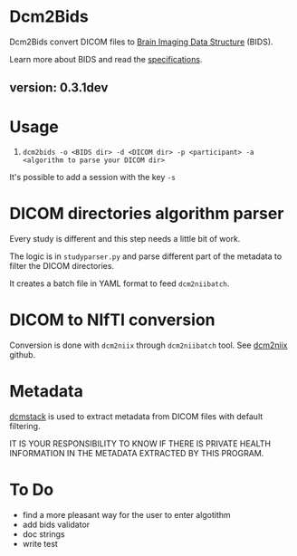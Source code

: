 # Dcm2Bids

Dcm2Bids convert DICOM files to [Brain Imaging Data Structure][bids] (BIDS).

Learn more about BIDS and read the [specifications][bids-spec].

## version: 0.3.1dev

# Usage

1. `dcm2bids -o <BIDS dir> -d <DICOM dir> -p <participant> -a <algorithm to parse your DICOM dir>`

It's possible to add a session with the key `-s`

# DICOM directories algorithm parser

Every study is different and this step needs a little bit of work.

The logic is in `studyparser.py` and parse different part of the metadata to filter the DICOM directories.

It creates a batch file in YAML format to feed `dcm2niibatch`.

# DICOM to NIfTI conversion

Conversion is done with `dcm2niix` through `dcm2niibatch` tool. See [dcm2niix][dcm2niix] github.

# Metadata

[dcmstack][dcmstack] is used to extract metadata from DICOM files with default filtering.

IT IS YOUR RESPONSIBILITY TO KNOW IF THERE IS PRIVATE HEALTH INFORMATION IN THE METADATA EXTRACTED BY THIS PROGRAM.

# To Do

- find a more pleasant way for the user to enter algotithm
- add bids validator
- doc strings
- write test

[bids]: http://bids.neuroimaging.io/
[bids-spec]: http://bids.neuroimaging.io/#download
[dcmstack]: https://github.com/moloney/dcmstack
[dcm2niix]: https://github.com/neurolabusc/dcm2niix
